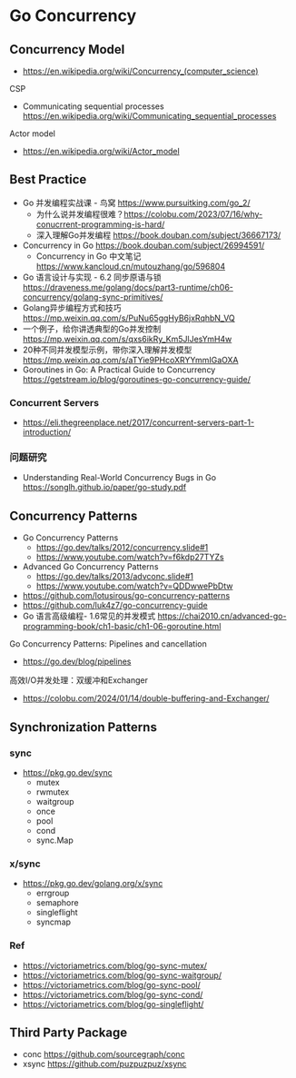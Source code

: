 # Go Concurrency

## Concurrency Model
- https://en.wikipedia.org/wiki/Concurrency_(computer_science)

CSP
- Communicating sequential processes https://en.wikipedia.org/wiki/Communicating_sequential_processes

Actor model
- https://en.wikipedia.org/wiki/Actor_model


## Best Practice
- Go 并发编程实战课 - 鸟窝 https://www.pursuitking.com/go_2/
  - 为什么说并发编程很难？https://colobu.com/2023/07/16/why-conucrrent-programming-is-hard/
  - 深入理解Go并发编程 https://book.douban.com/subject/36667173/
- Concurrency in Go https://book.douban.com/subject/26994591/
  - Concurrency in Go 中文笔记 https://www.kancloud.cn/mutouzhang/go/596804
- Go 语言设计与实现 - 6.2 同步原语与锁 https://draveness.me/golang/docs/part3-runtime/ch06-concurrency/golang-sync-primitives/
- Golang异步编程方式和技巧 https://mp.weixin.qq.com/s/PuNu65ggHyB6jxRqhbN_VQ
- 一个例子，给你讲透典型的Go并发控制 https://mp.weixin.qq.com/s/qxs6ikRy_Km5JlJesYmH4w
- 20种不同并发模型示例，带你深入理解并发模型 https://mp.weixin.qq.com/s/aTYie9PHcoXRYYmmIGaOXA
- Goroutines in Go: A Practical Guide to Concurrency https://getstream.io/blog/goroutines-go-concurrency-guide/

### Concurrent Servers
- https://eli.thegreenplace.net/2017/concurrent-servers-part-1-introduction/

### 问题研究
- Understanding Real-World Concurrency Bugs in Go https://songlh.github.io/paper/go-study.pdf


## Concurrency Patterns
- Go Concurrency Patterns
  - https://go.dev/talks/2012/concurrency.slide#1
  - https://www.youtube.com/watch?v=f6kdp27TYZs
- Advanced Go Concurrency Patterns
  - https://go.dev/talks/2013/advconc.slide#1
  - https://www.youtube.com/watch?v=QDDwwePbDtw
- https://github.com/lotusirous/go-concurrency-patterns
- https://github.com/luk4z7/go-concurrency-guide
- Go 语言高级编程- 1.6常见的并发模式 https://chai2010.cn/advanced-go-programming-book/ch1-basic/ch1-06-goroutine.html

Go Concurrency Patterns: Pipelines and cancellation
- https://go.dev/blog/pipelines

高效I/O并发处理：双缓冲和Exchanger
- https://colobu.com/2024/01/14/double-buffering-and-Exchanger/


## Synchronization Patterns
### sync
- https://pkg.go.dev/sync
  - mutex
  - rwmutex
  - waitgroup
  - once
  - pool
  - cond
  - sync.Map

### x/sync
- https://pkg.go.dev/golang.org/x/sync
  - errgroup
  - semaphore
  - singleflight
  - syncmap

### Ref
- https://victoriametrics.com/blog/go-sync-mutex/
- https://victoriametrics.com/blog/go-sync-waitgroup/
- https://victoriametrics.com/blog/go-sync-pool/
- https://victoriametrics.com/blog/go-sync-cond/
- https://victoriametrics.com/blog/go-singleflight/


## Third Party Package
- conc https://github.com/sourcegraph/conc
- xsync https://github.com/puzpuzpuz/xsync
